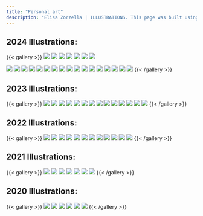 ```yaml
---
title: "Personal art"
description: "Elisa Zorzella | ILLUSTRATIONS. This page was built using the Blowfish theme for Hugo."
---
```


## 2024 Illustrations:

{{< gallery >}}
  <img src="gallery/Lindentober2024_07.png" class="grid-w50 md:grid-w33 xl:grid-w25" />
  <img src="gallery/Lindentober2024_08.png" class="grid-w50 md:grid-w33 xl:grid-w25" />
  <img src="gallery/Lindentober2024_01.png" class="grid-w50 md:grid-w33 xl:grid-w25" />
  <img src="gallery/Lindentober2024_02.png" class="grid-w50 md:grid-w33 xl:grid-w25" />
  <img src="gallery/Lindentober2024_03.png" class="grid-w50 md:grid-w33 xl:grid-w25" />
  <img src="gallery/Lindentober2024_04.png" class="grid-w50 md:grid-w33 xl:grid-w25" />
  <img src="gallery/Lindentober2024_06.png" class="grid-w50 md:grid-w33 xl:grid-w25" />
    
  <img src="gallery/Study2024_01.png" class="grid-w50 md:grid-w33 xl:grid-w25" />
  <img src="gallery/Study2024_02.png" class="grid-w50 md:grid-w33 xl:grid-w25" />
  <img src="gallery/Study2024_03.png" class="grid-w50 md:grid-w33 xl:grid-w25" />
  <img src="gallery/Study2024_04.png" class="grid-w50 md:grid-w33 xl:grid-w25" />
  <img src="gallery/Study2024_05.png" class="grid-w50 md:grid-w33 xl:grid-w25" />
  <img src="gallery/Study2024_06.png" class="grid-w50 md:grid-w33 xl:grid-w25" />

  <img src="gallery/PleinAirpril2024_01.png" class="grid-w50 md:grid-w33 xl:grid-w25" />
  <img src="gallery/PleinAirpril2024_02.png" class="grid-w50 md:grid-w33 xl:grid-w25" />
  <img src="gallery/PleinAirpril2024_03.png" class="grid-w50 md:grid-w33 xl:grid-w25" />
  <img src="gallery/PleinAirpril2024_04.png" class="grid-w50 md:grid-w33 xl:grid-w25" />
  <img src="gallery/PleinAirpril2024_05.png" class="grid-w50 md:grid-w33 xl:grid-w25" />
  <img src="gallery/PleinAirpril2024_06.png" class="grid-w50 md:grid-w33 xl:grid-w25" />
  <img src="gallery/PleinAirpril2024_07.png" class="grid-w50 md:grid-w33 xl:grid-w25" />
  <img src="gallery/PleinAirpril2024_08.png" class="grid-w50 md:grid-w33 xl:grid-w25" />
  <img src="gallery/PleinAirpril2024_09.png" class="grid-w50 md:grid-w33 xl:grid-w25" />
  <img src="gallery/PleinAirpril2024_10.png" class="grid-w50 md:grid-w33 xl:grid-w25" />
  <img src="gallery/PleinAirpril2024_11.png" class="grid-w50 md:grid-w33 xl:grid-w25" />
{{< /gallery >}}


## 2023 Illustrations:

{{< gallery >}}
  <img src="gallery/2023/01.jpg" class="grid-w50 md:grid-w33 xl:grid-w25" />
  <img src="gallery/2023/02.png" class="grid-w50 md:grid-w33 xl:grid-w25" />
  <img src="gallery/2023/03.jpg" class="grid-w50 md:grid-w33 xl:grid-w25" />
  <img src="gallery/2023/04.png" class="grid-w50 md:grid-w33 xl:grid-w25" />
  <img src="gallery/2023/05.jpg" class="grid-w50 md:grid-w33 xl:grid-w25" />
  <img src="gallery/2023/06.jpg" class="grid-w50 md:grid-w33 xl:grid-w25" />
  <img src="gallery/2023/07.png" class="grid-w50 md:grid-w33 xl:grid-w25" />
  <img src="gallery/2023/08.png" class="grid-w50 md:grid-w33 xl:grid-w25" />
  <img src="gallery/2023/09.png" class="grid-w50 md:grid-w33 xl:grid-w25" />
  <img src="gallery/2023/10.png" class="grid-w50 md:grid-w33 xl:grid-w25" />
  <img src="gallery/2023/12.png" class="grid-w50 md:grid-w33 xl:grid-w25" />
  <img src="gallery/2023/13.png" class="grid-w50 md:grid-w33 xl:grid-w25" />
  <img src="gallery/2023/14.png" class="grid-w50 md:grid-w33 xl:grid-w25" />
  <img src="gallery/2023/15.png" class="grid-w50 md:grid-w33 xl:grid-w25" />
{{< /gallery >}}


## 2022 Illustrations:

{{< gallery >}}
  <img src="gallery/2022/02.jpg" class="grid-w50 md:grid-w33 xl:grid-w25" />
  <img src="gallery/2022/03.jpg" class="grid-w50 md:grid-w33 xl:grid-w25" />
  <img src="gallery/2022/04.jpg" class="grid-w50 md:grid-w33 xl:grid-w25" />
  <img src="gallery/2022/05.png" class="grid-w50 md:grid-w33 xl:grid-w25" />
  <img src="gallery/2022/06.jpg" class="grid-w50 md:grid-w33 xl:grid-w25" />
  <img src="gallery/2022/07.jpg" class="grid-w50 md:grid-w33 xl:grid-w25" />
  <img src="gallery/2022/11.jpg" class="grid-w50 md:grid-w33 xl:grid-w25" />
  <img src="gallery/2022/12.jpg" class="grid-w50 md:grid-w33 xl:grid-w25" />
  <img src="gallery/2022/13.jpg" class="grid-w50 md:grid-w33 xl:grid-w25" />
  <img src="gallery/2022/15.jpg" class="grid-w50 md:grid-w33 xl:grid-w25" />
  <img src="gallery/2022/16.jpg" class="grid-w50 md:grid-w33 xl:grid-w25" />
  <img src="gallery/2022/17.jpg" class="grid-w50 md:grid-w33 xl:grid-w25" />
{{< /gallery >}}


## 2021 Illustrations:

{{< gallery >}}
  <img src="gallery/2021/01.jpg" class="grid-w50 md:grid-w33 xl:grid-w25" />
  <img src="gallery/2021/02.jpg" class="grid-w50 md:grid-w33 xl:grid-w25" />
  <img src="gallery/2021/03.jpg" class="grid-w50 md:grid-w33 xl:grid-w25" />
  <img src="gallery/2021/04.jpg" class="grid-w50 md:grid-w33 xl:grid-w25" />
  <img src="gallery/2021/05.png" class="grid-w50 md:grid-w33 xl:grid-w25" />
  <img src="gallery/2021/06.jpg" class="grid-w50 md:grid-w33 xl:grid-w25" />
  <img src="gallery/2021/07.jpg" class="grid-w50 md:grid-w33 xl:grid-w25" />
{{< /gallery >}}


## 2020 Illustrations:

{{< gallery >}}
  <img src="gallery/2020/01.jpg" class="grid-w50 md:grid-w33 xl:grid-w25" />
  <img src="gallery/2020/02.jpg" class="grid-w50 md:grid-w33 xl:grid-w25" />
  <img src="gallery/2020/03.jpg" class="grid-w50 md:grid-w33 xl:grid-w25" />
  <img src="gallery/2020/04.jpg" class="grid-w50 md:grid-w33 xl:grid-w25" />
  <img src="gallery/2020/05.jpg" class="grid-w50 md:grid-w33 xl:grid-w25" />
  <img src="gallery/2020/06.jpg" class="grid-w50 md:grid-w33 xl:grid-w25" />
{{< /gallery >}}


